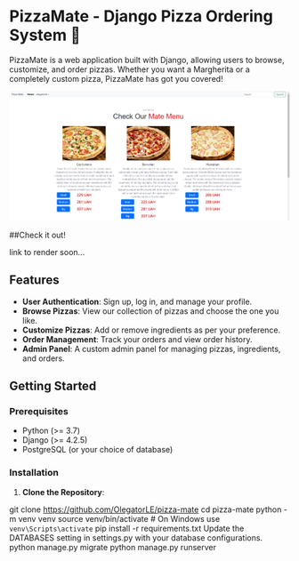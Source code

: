 # PizzaMate - Django Pizza Ordering System 🍕

PizzaMate is a web application built with Django, allowing users to browse, customize, and order pizzas. Whether you want a Margherita or a completely custom pizza, PizzaMate has got you covered!

![demo.png](demo.png)

##Check it out!

link to render soon...

## Features

- **User Authentication**: Sign up, log in, and manage your profile.
- **Browse Pizzas**: View our collection of pizzas and choose the one you like.
- **Customize Pizzas**: Add or remove ingredients as per your preference.
- **Order Management**: Track your orders and view order history.
- **Admin Panel**: A custom admin panel for managing pizzas, ingredients, and orders.

## Getting Started

### Prerequisites

- Python (>= 3.7)
- Django (>= 4.2.5)
- PostgreSQL (or your choice of database)

### Installation

1. **Clone the Repository**:

git clone https://github.com/OlegatorLE/pizza-mate
cd pizza-mate
python -m venv venv
source venv/bin/activate  # On Windows use `venv\Scripts\activate`
pip install -r requirements.txt
Update the DATABASES setting in settings.py with your database configurations.
python manage.py migrate
python manage.py runserver